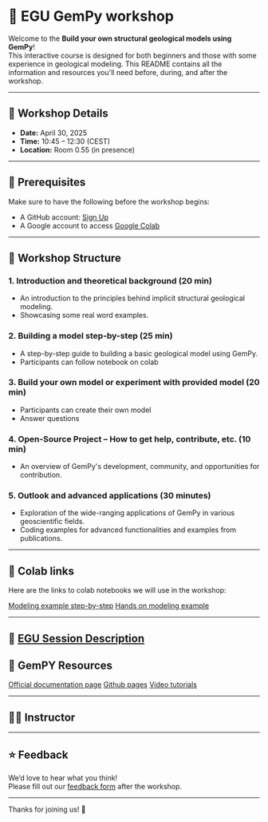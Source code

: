 # 🚀 EGU GemPy workshop

Welcome to the **Build your own structural geological models using GemPy**!  
This interactive course is designed for both beginners and those with some experience in geological modeling. This README contains all the information and resources you'll need before, during, and after the workshop.

---

## 📅 Workshop Details

- **Date:** April 30, 2025  
- **Time:** 10:45 – 12:30 (CEST)  
- **Location:** Room 0.55 (in presence) 
---

## 🧰 Prerequisites

Make sure to have the following before the workshop begins:

- A GitHub account: [Sign Up](https://github.com/join)
- A Google account to access [Google Colab](https://colab.google/)
---



## 📂 Workshop Structure

### 1. Introduction and theoretical background (20 min)
- An introduction to the principles behind implicit structural geological modeling.
- Showcasing some real word examples.

### 2. Building a model step-by-step (25 min)
- A step-by-step guide to building a basic geological model using GemPy.
- Participants can follow notebook on colab

### 3. Build your own model or experiment with provided model (20 min)
- Participants can create their own model
- Answer questions 

### 4. Open-Source Project – How to get help, contribute, etc. (10 min)
- An overview of GemPy's development, community, and opportunities for contribution.

### 5. Outlook and advanced applications (30 minutes)
- Exploration of the wide-ranging applications of GemPy in various geoscientific fields.
- Coding examples for advanced functionalities and examples from publications.
---

## 🔗 Colab links

Here are the links to colab notebooks we will use in the workshop:

[Modeling example step-by-step](https://drive.google.com/file/d/1sL5ZEMmP141Qv0r55flNqFqe4ENJXuFB/view)
[Hands on modeling example](https://drive.google.com/file/d/1MXb9YjdOvQlmrz8Ii-pIFmx-HhJqyw6r/view?usp=sharing)

---

## 🔗 [EGU Session Description](https://meetingorganizer.copernicus.org/EGU25/session/53630)



## 🔗 GemPY Resources 

[Official documentation page](https://www.gempy.org/)
[Github pages](https://github.com/gempy-project/gempy)
[Video tutorials](https://docs.gempy.org/tutorials/z_other_tutorials/video_tutorial_model_1.html#sphx-glr-tutorials-z-other-tutorials-video-tutorial-model-1-py)

---

## 🧑‍🏫 Instructor

---

## ⭐ Feedback

We’d love to hear what you think!  
Please fill out our [feedback form](https://example.com/feedback) after the workshop.

---

Thanks for joining us! 🎉

